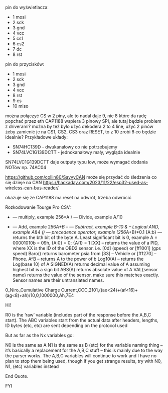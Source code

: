 pin do wyświetlacza:
- 1 mosi
- 2 sck
- 3 gnd
- 4 vcc
- 5 cs1
- 6 cs2
- 7 dc
- 8 rst

pin do przycisków:
- 1 mosi
- 2 sck
- 3 gnd
- 4 vcc
- 8 rst
- 9 cs
- 10 miso

można połączyć CS w 2 piny, ale to nadal daje 9, nie 8 które da radę popchać przez eth
CAP1188 wspiera 3 pinowy SPI, ale tutaj będzie problem z driverami?
można by też było użyć dekodera 2 to 4 line, użyć 2 pinów żeby zamienić je na CS1, CS2, CS3 oraz RESET, 
to z 10 zrobi 8 co będzie idealnie?
Przykładowe układy:

- SN74HC139D - dwukanałowy co nie potrzebujemy
- SN74LVC1G139DCTT - jednokanałowy mały, wygląda idealnie

SN74LVC1G139DCTT daje outputy typu low, może wymagać dodania NOTów np. 74AC04


https://github.com/collin80/SavvyCAN może się przydać do śledzenia co się dzieje na CAN
https://hackaday.com/2023/11/22/esp32-used-as-wireless-can-bus-reader/

okazuje się że CAP1188 ma reset na odwrót, trzeba odwrócić

Rozkodowanie Tourge Pro CSV:

* — multiply, example 256*A
/ — Divide, example A/10
+ — Add, example 256*A+B
– — Subtract, example B-10
& – Logical AND, example A&4
() — precedence operator, example (256*A+B)*0.1
{A:b} — returns the bth bit of the byte A. Least significant bit is 0, example A = 00001010b = 09h, {A:0} = 0; {A:1} = 1
[XX] – returns the value of a PID, where XX is the ID of the OBD2 sensor. i.e. [0d] (speed) or [ff1001] (gps speed)
Baro() returns barometer psia from [33] – Vehicle or [ff1270] – Phone.
A^B – returns A to the power of b
Log10(A) – returns the Log(base 10) of A
SIGNED(A) returns decimal value of A assuming highest bit is a sign bit
ABS(A) returns absolute value of A
VAL{sensor name} returns the value of the sensor, make sure this matches exactly. Sensor names are their untranslated names.

0_Niro_Cumulative Charge Current,CCC,2101,((ae<24)+(af<16)+(ag<8)+ah)/10,0,1000000,Ah,7E4

Hi!

R0 is the ‘raw’ variable (includes part of the response before the A,B,C start). The ABC variables start from the actual data after headers, lengths, ID bytes (etc, etc) are sent depending on the protocol used

But as far as the Nx variables go:

N0 is the same as A
N1 is the same as B
(etc)
for the variable naming thing – it’s basically a replacement for the A,B,C stuff – this is mainly due to the way the parser works. The A,B,C variables will continue to work and I have no plan to stop them being used, though if you get strange results, try with N0, N1, (etc) variables instead

End Quote.

FYI